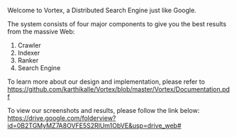 Welcome to Vortex, a Distributed Search Engine just like Google. 

The system consists of four major components to give you the best results from the massive Web:
1. Crawler
2. Indexer
3. Ranker
4. Search Engine

To learn more about our design and implementation, please refer to
https://github.com/karthikalle/Vortex/blob/master/Vortex/Documentation.pdf 

To view our screenshots and results, please follow the link below:
https://drive.google.com/folderview?id=0B2TGMyMZ7A8OVFE5S2RlUm1ObVE&usp=drive_web#
